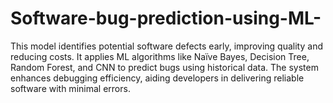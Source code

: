 # Software-bug-prediction-using-ML-
This model identifies potential software defects early, improving quality and reducing costs. It applies ML algorithms like Naïve Bayes, Decision Tree, Random Forest, and CNN to predict bugs using historical data. The system enhances debugging efficiency, aiding developers in delivering reliable software with minimal errors.
